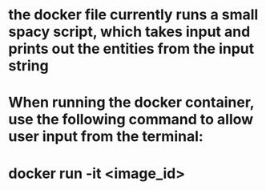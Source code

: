 # the docker file currently runs a small spacy script, which takes input and prints out the entities from the input string

# When running the docker container, use the following command to allow user input from the terminal:

# docker run -it <image_id>